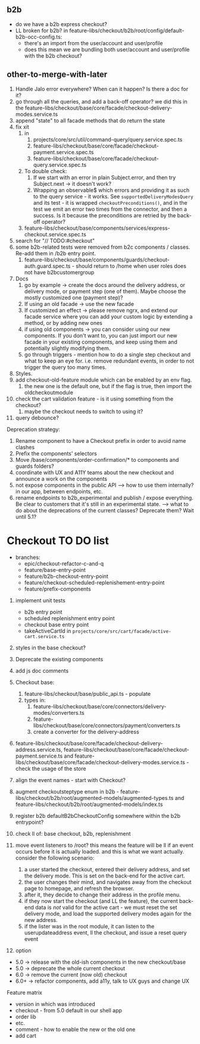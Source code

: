 ## b2b

- do we have a b2b express checkout?
- LL broken for b2b? in feature-libs/checkout/b2b/root/config/default-b2b-occ-config.ts:
  - there's an import from the user/account and user/profile
  - does this mean we are bundling both user/account and user/profile with the b2b checkout?

## other-to-merge-with-later

1. Handle Jalo error everywhere? When can it happen? Is there a doc for it?
2. go through all the queries, and add a back-off operator? we did this in the feature-libs/checkout/base/core/facade/checkout-delivery-modes.service.ts
3. append "state" to all facade methods that do return the state
4. fix xit
   1. in
      1. projects/core/src/util/command-query/query.service.spec.ts
      2. feature-libs/checkout/base/core/facade/checkout-payment.service.spec.ts
      3. feature-libs/checkout/base/core/facade/checkout-query.service.spec.ts
   2. To double check:
      1. If we start with an error in plain Subject.error, and then try Subject.next -> it doesn't work?
      2. Wrapping an observable$ which errors and providing it as such to the query service - it works. See `supportedDeliveryModesQuery` and its test - it is wrapped `checkoutPreconditions()`, and in the test we emit an error two times from the connector, and then a success. Is it because the preconditions are retried by the back-off operator? 
   3. feature-libs/checkout/base/components/services/express-checkout.service.spec.ts
5. search for "// TODO:#checkout"
6. some b2b-related tests were removed from b2c components / classes. Re-add them in /b2b entry point.
   1. feature-libs/checkout/base/components/guards/checkout-auth.guard.spec.ts - should return to /home when user roles does not have b2bcustomergroup
7. Docs
   1. go by example -> create the docs around the delivery address, or delivery mode, or payment step (one of them). Maybe choose the mostly customized one (payment step)?
   2. If using an old facade -> use the new facade
   3. If customized an effect -> please remove ngrx, and extend our facade service where you can add your custom logic by extending a method, or by adding new ones
   4. if using old components -> you can consider using our new components. If you don't want to, you can just import our new facade in your existing components, and keep using them and potentially slightly modifying them.
   5. go through triggers - mention how to do a single step checkout and what to keep an eye for. i.e. remove redundant events, in order to not trigger the query too many times.
8. Styles.
9. add checkout-old-feature module which can be enabled by an env flag.
   1.  the new one is the default one, but if the flag is true, then import the oldcheckoutmodule
10. check the cart validation feature - is it using something from the checkout?
    1.  maybe the checkout needs to switch to using it?
11. query debounce?


Deprecation strategy:

1. Rename component to have a Checkout prefix in order to avoid name clashes
2. Prefix the components' selectors
3. Move /base/components/order-confirmation/* to components and guards folders?
4. coordinate with UX and A11Y teams about the new checkout and announce a work on the components
5. not expose components in the public API --> how to use them internally? in our app, between endpoints, etc.
6. rename endpoints to b2b_experimental and publish / expose everything. Be clear to customers that it's still in an experimental state. --> what to do about the deprecations of the current classes? Deprecate them? Wait until 5.1?



# Checkout TO DO list

- branches:
  - epic/checkout-refactor-c-and-q
  - feature/base-entry-point
  - feature/b2b-checkout-entry-point
  - feature/checkout-scheduled-replenishement-entry-point
  - feature/prefix-components

1. implement unit tests
   - b2b entry point
   - scheduled replenishment entry point
   - checkout base entry point
   - takeActiveCartId in `projects/core/src/cart/facade/active-cart.service.ts`
2. styles in the base checkout?
3. Deprecate the existing components
4. add js doc comments
5. Checkout base:
   1. feature-libs/checkout/base/public_api.ts - populate
   2. types in:
      1. feature-libs/checkout/base/core/connectors/delivery-modes/converters.ts
      2. feature-libs/checkout/base/core/connectors/payment/converters.ts
      3. create a converter for the delivery-address
6. feature-libs/checkout/base/core/facade/checkout-delivery-address.service.ts, feature-libs/checkout/base/core/facade/checkout-payment.service.ts and feature-libs/checkout/base/core/facade/checkout-delivery-modes.service.ts - check the usage of the store
7. align the event names - start with Checkout?
8. augment checkoutsteptype enum in b2b - feature-libs/checkout/b2b/root/augmented-models/augmented-types.ts and feature-libs/checkout/b2b/root/augmented-models/index.ts
9. register b2b defaultB2bCheckoutConfig somewhere within the b2b entrypoint?
10. check ll of: base checkout, b2b, replenishment
11. move event listeners to /root? this means the feature will be ll if an event occurs before it is actually loaded. and this is what we want actually. consider the following scenario:
    1.  a user started the checkout, entered their delivery address, and set the delivery mode. This is set on the back-end for the active cart.
    2.  the user changes their mind, and navigates away from the checkout page to homepage, and refresh the browser.
    3.  after it, they decide to change their address in the profile menu. 
    4.  if they now start the checkout (and LL the feature), the current back-end data is _not_ valid for the active cart - we must reset the set delivery mode, and load the supported delivery modes again for the new address.
    5.  if the lister was in the root module, it can listen to the userupdateaddress event, ll the checkout, and issue a reset query event







1. option
  - 5.0 -> release with the old-ish components in the new checkout/base
  - 5.0 -> deprecate the whole current checkout
  - 6.0 -> remove the current (now old) checkout
  - 6.0+ -> refactor components, add a11y, talk to UX guys and change UX



Feature matrix
- version in which was introduced
- checkout - from 5.0 default in our shell app
- order lib
- etc.
- comment - how to enable the new or the old one
- add cart

